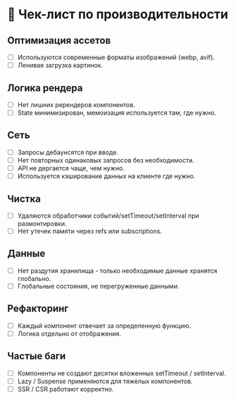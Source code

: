 # 🚀 Чек-лист по производительности

## Оптимизация ассетов
- [ ] Используются современные форматы изображений (webp, avif).
- [ ] Ленивая загрузка картинок.
<!-- - [ ] Минификация JS / CSS. -->

## Логика рендера
- [ ] Нет лишних ререндеров компонентов.
- [ ] State минимизирован, мемоизация используется там, где нужно.

## Сеть
- [ ] Запросы дебаунсятся при вводе.
- [ ] Нет повторных одинаковых запросов без необходимости.
- [ ] API не дергается чаще, чем нужно.
- [ ] Используется кэширование данных на клиенте где нужно.

## Чистка
- [ ] Удаляются обработчики событий/setTimeout/setInterval при размонтировки.
- [ ] Нет утечек памяти через refs или subscriptions.

## Данные
- [ ] Нет раздутия хранилища - только необходимые данные хранятся глобально.
- [ ] Глобальные состояния, не перегруженные данными.

## Рефакторинг
- [ ] Каждый компонент отвечает за определенную функцию.
- [ ] Логика отдельно от отображения.

## Частые баги
- [ ] Компоненты не создают десятки вложенных setTimeout / setInterval.
- [ ] Lazy / Suspense применяются для тяжелых компонентов.
- [ ] SSR / CSR работают корректно.
